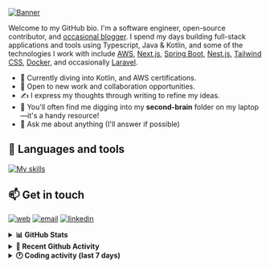 [![Banner](https://raw.githubusercontent.com/wilfriedago/wilfriedago/main/assets/1.png)][website]

Welcome to my GitHub bio. I'm a software engineer, open-source contributor, and [occasional blogger][blog]. I spend my days building full-stack applications and tools using Typescript, Java & Kotlin, and some of the technologies I work with include [AWS](https://aws.amazon.com/fr/), [Next.js](https://nextjs.org/), [Spring Boot](https://spring.io/projects/spring-boot), [Nest.js](https://nestjs.com/), [Tailwind CSS](https://github.com/tailwindlabs/tailwindcss), [Docker](https://www.docker.com/), and occasionally [Laravel](https://laravel.com/).

- 🔭 Currently diving into Kotlin, and AWS certifications.
- 👯 Open to new work and collaboration opportunities.
- ✍️ I express my thoughts through writing to refine my ideas.
- 🧠 You'll often find me digging into my **second-brain** folder on my laptop—it's a handy resource!
- 💬 Ask me about anything (I'll answer if possible)

## 🎨 Languages and tools

[![My skills](https://skillicons.dev/icons?i=typescript,js,nodejs,nest,java,kotlin,spring,python,fastapi,django,aws,docker,vscode,idea,tailwind&perline=15)](https://wilfriedago.dev/about#skills)

## 📫 Get in touch
[![web](https://img.shields.io/badge/WEBSITE-12100E?logo=google-earth&color=282A36)][website]
[![email](https://img.shields.io/badge/MAIL-12100E?logo=mailgun&color=282A36)][mail]
[![linkedin](https://img.shields.io/badge/LINKEDIN-12100E?logo=linkedin&color=282A36)][linkedin]


<details>
  <summary><b>📊 GitHub Stats</b></summary>
	<br/>
	<p align="left">
		<img width="49.5%" src="https://github-readme-stats.vercel.app/api?username=wilfriedago&show_icons=true&count_private=true&title_color=10b981&icon_color=10b981&theme=react&hide_border=true&rank_icon=github" />
		<img width="49.5%" src="https://streak-stats.demolab.com/?user=wilfriedago&hide_border=true&theme=react&ring=10b981&fire=fff&currStreakNum=fff&sideLabels=10b981&currStreakLabel=10b981&sideNums=fff" />
	</p>
</details>

<details>
  <summary><b>📅 Recent Github Activity</b></summary>
	<br>

<!--RECENT_ACTIVITY:last_update-->
Last Updated: Wednesday, December 11th, 2024, 4:19:06 AM
<!--RECENT_ACTIVITY:last_update_end-->

<!--RECENT_ACTIVITY:start-->
1. 📔 Created new repository [wilfriedago/scripts](https://github.com/wilfriedago/scripts)<br>
2. 🔱 Forked [wilfriedago/vitabaks-autobase](https://github.com/wilfriedago/vitabaks-autobase) from [vitabaks/autobase](https://github.com/vitabaks/autobase)<br>
3. 🔱 Forked [wilfriedago/microservices](https://github.com/wilfriedago/microservices) from [eazybytes/microservices](https://github.com/eazybytes/microservices)<br>
4. ⭐ Starred [eazybytes/microservices](https://github.com/eazybytes/microservices)<br>
5. ⭐ Starred [dustinspecker/awesome-eslint](https://github.com/dustinspecker/awesome-eslint)<br>
<!--RECENT_ACTIVITY:end-->
</details>

<details>
  <summary><b>🕐 Coding activity (last 7 days)</b></summary>
	<br>

<!--START_SECTION:waka-->

```python
Total Time: 34 hrs 32 mins

Java                  13 hrs 49 mins  █████████░░░░░░░░░░░░░░░░   36.16 %
TypeScript            5 hrs 8 mins    ███▒░░░░░░░░░░░░░░░░░░░░░   13.44 %
JavaScript            3 hrs 57 mins   ██▓░░░░░░░░░░░░░░░░░░░░░░   10.37 %
Other                 3 hrs 41 mins   ██▒░░░░░░░░░░░░░░░░░░░░░░   09.64 %
```

<!--END_SECTION:waka-->
</details>

[website]: https://wilfriedago.dev
[linkedin]: https://linkedin.com/in/wilfriedago
[blog]: https://wilfriedago.dev/blog
[mail]: mailto:me@wilfriedago.dev
